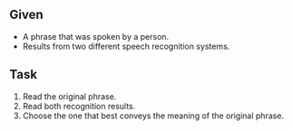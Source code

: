 ## Given
- A phrase that was spoken by a person.
- Results from two different speech recognition systems.

## Task
1. Read the original phrase.
2. Read both recognition results.
3. Choose the one that best conveys the meaning of the original phrase.